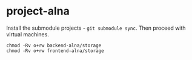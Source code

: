 # project-alna

Install the submodule projects - `git submodule sync`. Then proceed with
virtual machines.

```
chmod -Rv o+rw backend-alna/storage
chmod -Rv o+rw frontend-alna/storage
```
